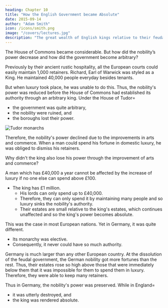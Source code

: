 ```yaml
---
heading: Chapter 10
title: "How the English Government became Absolute"
date: 2015-09-14
author: "Adam Smith"
icon: /icons/smith.png
image: "/covers/lectures.jpg"
description: "The great wealth of English kings relative to their feudal lords allowed them to become absolute"
---
```




The House of Commons became considerable. But how did the nobility’s power decrease and how did the government become arbitrary?

Previously by their ancient rustic hospitality, all the European courts could easily maintain 1,000 retainers. Richard, Earl of Warwick was styled as a King. He maintained 40,000 people everyday besides tenants.

But when luxury took place, he was unable to do this. Thus, the nobility's power was reduced before the House of Commons had established its authority through an arbitrary king. Under the House of Tudor= 
- the government was quite arbitrary,
- the nobility were ruined, and
- the boroughs lost their power.

![Tudor monarchs](https://sorasystem.sirv.com/photos/medieval/tudor.jpg)

Therefore, the nobility's power declined due to the improvements in arts and commerce. When a man could spend his fortune in domestic luxury, he was obliged to dismiss his retainers. 

Why didn't the king also lose his power through the improvement of arts and commerce?

A man which has £40,000 a year cannot be affected by the increase of luxury if no one else can spend above £100.
- The king has £1 million.
  - His lords can only spend up to £40,000.
  - Therefore, they can only spend it by maintaining many people and so luxury sinks the nobility's authority.
  - Their estates are small relative to the king's estates, which continues unaffected and so the king's power becomes absolute.

This was the case in most European nations. Yet in Germany, it was quite different.
- Its monarchy was elective.
- Consequently, it never could have so much authority.

Germany is much larger than any other European country. At the dissolution of the feudal government, the German nobility got more fortunes than the rest. Thus, their estates rose so high above those that were immediately below them that it was impossible for them to spend them in luxury. Therefore, they were able to keep many retainers.

Thus in Germany, the nobility's power was preserved. While in England= 
- it was utterly destroyed, and
- the king was rendered absolute.

